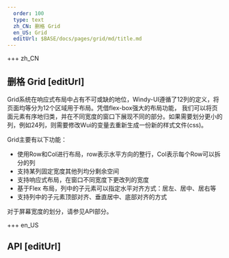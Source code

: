 ```yaml
---   
  order: 100
  type: text
  zh_CN: 删格 Grid
  en_US: Grid
  editUrl: $BASE/docs/pages/grid/md/title.md
---      
```


+++  zh_CN
## 删格 Grid  [editUrl]   
Grid系统在响应式布局中占有不可或缺的地位，Windy-UI遵循了12列的定义，将页面均等分为12个区域用于布局。凭借flex-box强大的布局功能，
我们可以将页面元素有序地归类，并在不同宽度的窗口下展现不同的部分。如果需要划分更小的列，例如24列，则需要修改Wui的变量去重新生成一份新的样式文件(css)。
    
Grid主要有以下功能：  

- 使用Row和Col进行布局，row表示水平方向的整行，Col表示每个Row可以拆分的列  
- 支持某列固定宽度其他列均分剩余空间
- 支持响应式布局，在窗口不同宽度下更改列的宽度    
- 基于Flex 布局，列中的子元素可以指定水平对齐方式：居左、居中、居右等
- 支持列中的子元素顶部对齐、垂直居中、底部对齐的方式

对于屏幕宽度的划分，请参见API部分。

+++ en_US
## API [editUrl]     

